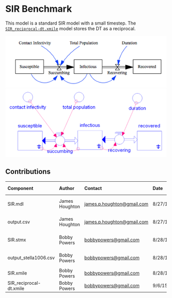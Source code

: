 SIR Benchmark
=============

This model is a standard SIR model with a small timestep.  The
[`SIR_reciprocal-dt.xmile`](SIR_reciprocal-dt.xmile) model stores the
DT as a reciprocal.

![Vensim screenshot](vensim_screenshot.png)
![Stella screenshot](stella_screenshot.png)


Contributions
-------------

| Component                 | Author          | Contact                    | Date    | Software Version        |
|:------------------------- |:--------------- |:-------------------------- |:------- |:----------------------- |
| SIR.mdl                   | James Houghton  | james.p.houghton@gmail.com | 8/27/15 | Vensim DSS 6.3 for Mac  |
| output.csv                | James Houghton  | james.p.houghton@gmail.com | 8/27/15 | Vensim DSS 6.3 for Mac  |
| SIR.stmx                  | Bobby Powers    | bobbypowers@gmail.com      | 8/28/15 | Stella 10.0.6 for Win   |
| output_stella1006.csv     | Bobby Powers    | bobbypowers@gmail.com      | 8/28/15 | Stella 10.0.6 for Win   |
| SIR.xmile                 | Bobby Powers    | bobbypowers@gmail.com      | 8/28/15 | xmileconv v0.1.0        |
| SIR_reciprocal-dt.xmile   | Bobby Powers    | bobbypowers@gmail.com      | 9/6/15  | xmileconv v0.1.0        |

